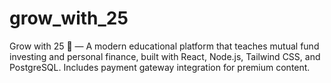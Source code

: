 # grow_with_25
Grow with 25 🌱 — A modern educational platform that teaches mutual fund investing and personal finance, built with React, Node.js, Tailwind CSS, and PostgreSQL. Includes payment gateway integration for premium content.

